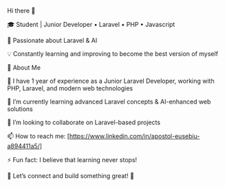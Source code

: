 Hi there 👋

  🎓 Student | Junior Developer • Laravel • PHP • Javascript

  🚀 Passionate about Laravel & AI

  💡 Constantly learning and improving to become the best version of myself


🚀 About Me

  🔭 I have 1 year of experience as a Junior Laravel Developer, working with PHP, Laravel, and modern web technologies

  🌱 I’m currently learning advanced Laravel concepts & AI-enhanced web solutions

  👯 I’m looking to collaborate on Laravel-based projects

  📫 How to reach me: [https://www.linkedin.com/in/apostol-eusebiu-a894411a5/]

  ⚡ Fun fact: I believe that learning never stops!

  🔗 Let’s connect and build something great! 🚀
